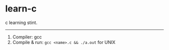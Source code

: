 # learn-c
c learning stint.


---

1. Compiler: gcc
2. Compile & run: `gcc <name>.c && ./a.out` for UNIX